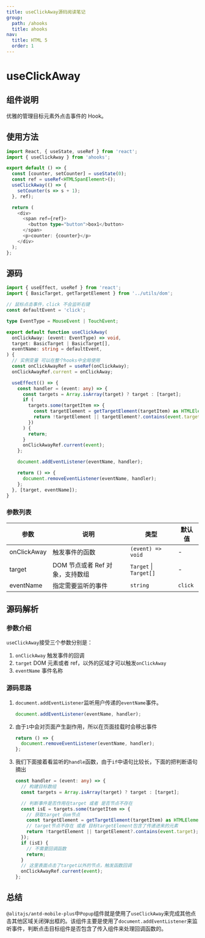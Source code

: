 ```yaml
---
title: useClickAway源码阅读笔记
group:
  path: /ahooks
  title: ahooks
nav:
  title: HTML 5
  order: 1
---
```


# useClickAway

## 组件说明

优雅的管理目标元素外点击事件的 Hook。

## 使用方法

```typescript
import React, { useState, useRef } from 'react';
import { useClickAway } from 'ahooks';

export default () => {
  const [counter, setCounter] = useState(0);
  const ref = useRef<HTMLSpanElement>();
  useClickAway(() => {
    setCounter(s => s + 1);
  }, ref);

  return (
    <div>
      <span ref={ref}>
        <button type="button">box1</button>
      </span>
      <p>counter: {counter}</p>
    </div>
  );
};
```

## 源码

```typescript
import { useEffect, useRef } from 'react';
import { BasicTarget, getTargetElement } from '../utils/dom';

// 鼠标点击事件，click 不会监听右键
const defaultEvent = 'click';

type EventType = MouseEvent | TouchEvent;

export default function useClickAway(
  onClickAway: (event: EventType) => void,
  target: BasicTarget | BasicTarget[],
  eventName: string = defaultEvent,
) {
  // 实例变量 可以在整个hooks中全局使用
  const onClickAwayRef = useRef(onClickAway);
  onClickAwayRef.current = onClickAway;

  useEffect(() => {
    const handler = (event: any) => {
      const targets = Array.isArray(target) ? target : [target];
      if (
        targets.some(targetItem => {
          const targetElement = getTargetElement(targetItem) as HTMLElement;
          return !targetElement || targetElement?.contains(event.target);
        })
      ) {
        return;
      }
      onClickAwayRef.current(event);
    };

    document.addEventListener(eventName, handler);

    return () => {
      document.removeEventListener(eventName, handler);
    };
  }, [target, eventName]);
}
```

### 参数列表

| 参数        | 说明                            | 类型                   | 默认值  |
| ----------- | ------------------------------- | ---------------------- | ------- |
| onClickAway | 触发事件的函数                  | `(event) => void`      | -       |
| target      | DOM 节点或者 Ref 对象，支持数组 | `Target` \| `Target[]` | -       |
| eventName   | 指定需要监听的事件              | `string`               | `click` |

## 源码解析

### 参数介绍

`useClickAway`接受三个参数分别是：

1. `onClickAway` 触发事件的回调
2. `target` DOM 元素或者 ref，以外的区域才可以触发`onClickAway`
3. `eventName` 事件名称

### 源码思路

1. `document.addEventListener`监听用户传递的`eventName`事件。
   ```typescript
   document.addEventListener(eventName, handler);
   ```
2. 由于`1`中会对页面产生副作用，所以在页面挂载时会移出事件
   ```typescript
   return () => {
     document.removeEventListener(eventName, handler);
   };
   ```
3. 我们下面接着看监听的`handle`函数，由于`if`中语句比较长，下面的把判断语句摘出

   ```typescript
   const handler = (event: any) => {
     // 构建目标数组
     const targets = Array.isArray(target) ? target : [target];

     // 判断事件是否作用在target 或者 是否节点不存在
     const isE = targets.some(targetItem => {
       // 获取target dom节点
       const targetElement = getTargetElement(targetItem) as HTMLElement;
       // target节点不存在 或者 目标targetElement包含了传递进来的元素
       return !targetElement || targetElement?.contains(event.target);
     });
     if (isE) {
       // 不需要回调函数
       return;
     }
     // 这里表面点击了target以外的节点，触发函数回调
     onClickAwayRef.current(event);
   };
   ```

## 总结

`@alitajs/antd-mobile-plus`中`Popup`组件就是使用了`useClickAway`来完成其他点击其他区域关闭弹出框的。该组件主要是使用了`document.addEventListener`来监听事件，判断点击目标组件是否包含了传入组件来处理回调函数的。
